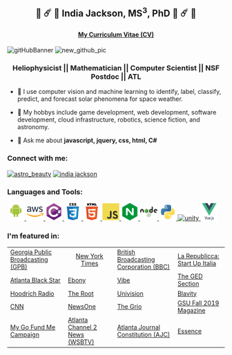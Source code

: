 <h2 align="center"> 🔭 ☄️ 🚀 India Jackson, MS<sup>3</sup>, PhD 🚀 ☄️ 🔭 </h2>
<h4 align="center"><a href="https://indiajacksonphd.s3.us-east-1.amazonaws.com/Jackson_India_CV_2025.pdf" target="blank">My Curriculum Vitae (CV)</a></h4>

![gitHubBanner](https://user-images.githubusercontent.com/110256537/183977257-98fbe9f4-06aa-476e-ae1b-081e2369c4b4.png)
<img width="610" alt="new_github_pic" src="https://github.com/user-attachments/assets/53560043-3a80-4569-a924-ee01b60724d8" />


<h3 align="center">Heliophysicist || Mathematician || Computer Scientist || NSF Postdoc || ATL</h3>

- 🔭 I use computer vision and machine learning to identify, label, classify, predict, and forecast solar phenomena for space weather.

- 🌱 My hobbys include game development, web development, software development, cloud infrastructure, robotics, science fiction, and astronomy.

- 💬 Ask me about **javascript, jquery, css, html, C#**

<h3 align="left">Connect with me:</h3>
<p align="left">
<a href="https://twitter.com/astro_beauty" target="blank"><img align="center" src="https://raw.githubusercontent.com/rahuldkjain/github-profile-readme-generator/master/src/images/icons/Social/twitter.svg" alt="astro_beauty" height="30" width="40" /></a>
<a href="https://linkedin.com/in/india-jackson-641a9354/" target="blank"><img align="center" src="https://raw.githubusercontent.com/rahuldkjain/github-profile-readme-generator/master/src/images/icons/Social/linked-in-alt.svg" alt="india jackson" height="30" width="40" /></a>
</p>

<h3 align="left">Languages and Tools:</h3>
<p align="left"> <a href="https://developer.android.com" target="_blank" rel="noreferrer"> <img src="https://raw.githubusercontent.com/devicons/devicon/master/icons/android/android-original-wordmark.svg" alt="android" width="40" height="40"/> </a> <a href="https://aws.amazon.com" target="_blank" rel="noreferrer"> <img src="https://raw.githubusercontent.com/devicons/devicon/master/icons/amazonwebservices/amazonwebservices-original-wordmark.svg" alt="aws" width="40" height="40"/> </a> <a href="https://www.w3schools.com/cs/" target="_blank" rel="noreferrer"> <img src="https://raw.githubusercontent.com/devicons/devicon/master/icons/csharp/csharp-original.svg" alt="csharp" width="40" height="40"/> </a> <a href="https://www.w3schools.com/css/" target="_blank" rel="noreferrer"> <img src="https://raw.githubusercontent.com/devicons/devicon/master/icons/css3/css3-original-wordmark.svg" alt="css3" width="40" height="40"/> </a> <a href="https://www.w3.org/html/" target="_blank" rel="noreferrer"> <img src="https://raw.githubusercontent.com/devicons/devicon/master/icons/html5/html5-original-wordmark.svg" alt="html5" width="40" height="40"/> </a> <a href="https://developer.mozilla.org/en-US/docs/Web/JavaScript" target="_blank" rel="noreferrer"> <img src="https://raw.githubusercontent.com/devicons/devicon/master/icons/javascript/javascript-original.svg" alt="javascript" width="40" height="40"/> </a> <a href="https://www.nginx.com" target="_blank" rel="noreferrer"> <img src="https://raw.githubusercontent.com/devicons/devicon/master/icons/nginx/nginx-original.svg" alt="nginx" width="40" height="40"/> </a> <a href="https://nodejs.org" target="_blank" rel="noreferrer"> <img src="https://raw.githubusercontent.com/devicons/devicon/master/icons/nodejs/nodejs-original-wordmark.svg" alt="nodejs" width="40" height="40"/> </a> <a href="https://www.python.org" target="_blank" rel="noreferrer"> <img src="https://raw.githubusercontent.com/devicons/devicon/master/icons/python/python-original.svg" alt="python" width="40" height="40"/> </a> <a href="https://unity.com/" target="_blank" rel="noreferrer"> <img src="https://www.vectorlogo.zone/logos/unity3d/unity3d-icon.svg" alt="unity" width="40" height="40"/> </a> <a href="https://vuejs.org/" target="_blank" rel="noreferrer"> <img src="https://raw.githubusercontent.com/devicons/devicon/master/icons/vuejs/vuejs-original-wordmark.svg" alt="vuejs" width="40" height="40"/> </a> </p>

<h3 align="left">I'm featured in:</h3>
<center>
<table>
  	<tr>
	<td><a href = "https://www.gpbnews.org/post/atlanta-single-mom-will-intern-nasa-help-strangers">Georgia Public Broadcasting (GPB)</a></td>
	<td style="text-align:center"><a href = "https://www.nytimes.com/2019/05/15/us/nasa-internship-single-mom-gofundme.html">New York Times</a></td>
	<td><a href = "https://www.bbc.com/news/world-us-canada-48290154">British Broadcasting Corporation (BBC)</a></td>
	<td><a href = "https://startupitalia.eu/109227-20190520-india-jackson-la-ragazza-grazie-al-crowdfunding-andra-alla-nasa-studiare-pianeti">La Republicca: Start Up Italia</a></td>
	</tr>
	<tr>
	<td><a href = "https://atlantablackstar.com/2019/05/14/strangers-chip-in-8k-to-help-georgia-single-mom-ph-d-candidate-attend-prestigious-nasa-internship/">Atlanta Black Star</a></td>
	<td><a href = "https://www.ebony.com/news/georgia-mom-to-attend-nasa-internship-with-help-from-crowd-fundraiser/">Ebony</a></td>
	<td><a href = "https://www.vibe.com/2019/05/single-mom-nasa-internship-go-fund-me">Vibe</a></td>
	<td><a href = "https://thegedsection.com/india-jackson-single-mom-nasa-internship-kindness-of-online-strangers-helps-woman-gofundme">The GED Section</a></td>
	</tr>
	<tr>
	<td><a href = "https://www.youtube.com/watch?v=4e6AI6onmUk">Hoodrich Radio</a></td>
	<td><a href = "https://theglowup.theroot.com/to-the-stars-and-beyond-a-single-mom-gets-to-intern-at-1834753027">The Root</a></td>
	<td><a href = "https://www.univision.com/univision-news/strangers-help-single-mother-to-take-a-nasa-internship-video">Univision</a></td>
	<td><a href = "https://blavity.com/generous-donors-raised-thousands-for-this-single-mom-and-phd-student-to-do-a-nasa-internship?category1=news">Blavity</a></td>
	</tr>
	<tr>
	<td><a href = "https://www.cnn.com/2019/05/14/us/nasa-internship-gofundme-trnd/index.html">CNN</a></td>
	<td><a href = "https://newsone.com/3852890/india-jackson-go-fund-me-nasa-internship/">NewsOne</a></td>
	<td><a href = "https://thegrio.com/2019/05/20/india-jackson-nasa-internship-gofundme/">The Grio</a></td>
	<td><a href = "https://news.gsu.edu/magazine/fall2019/stars-align">GSU Fall 2019 Magazine</a></td>
	</tr>
	<tr>
	<td><a href = "https://www.gofundme.com/f/single-mother-amp-phd-student-wins-nasa-internship">My Go Fund Me Campaign</a></td>
	<td><a href = "https://www.wsbtv.com/news/local/single-mom-scores-nasa-internship-strangers-raise-8k-to-help-her-go/948895430">Atlanta Channel 2 News (WSBTV)</a></td>
	<td><a href = "https://www.ajc.com/news/local/this-single-mother-scored-nasa-internship-strangers-raised-help-her-attend/qNHzujpaqvHpCqeur3SrvJ/">Atlanta Journal Constitution (AJC)</a></td>
	<td><a href = "https://www.essence.com/news/india-jackson-nasa-internship-go-fund-me/">Essence</a></td>
	</tr>
</table>
</center>
